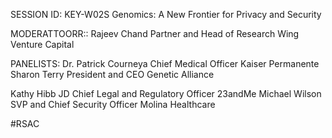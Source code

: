 SESSION ID: KEY-W02S
Genomics: A New Frontier for Privacy and Security

MODERATTOORR::
Rajeev Chand
Partner and Head of Research Wing Venture Capital

PANELISTS:
Dr. Patrick Courneya
Chief Medical Officer Kaiser Permanente
Sharon Terry
President and CEO Genetic Alliance

Kathy Hibb JD
Chief Legal and Regulatory Officer 23andMe
Michael Wilson
SVP and Chief Security Officer Molina Healthcare

#RSAC

